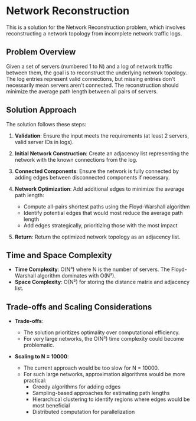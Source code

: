 # Network Reconstruction

This is a solution for the Network Reconstruction problem, which involves reconstructing a network topology from incomplete network traffic logs.

## Problem Overview

Given a set of servers (numbered 1 to N) and a log of network traffic between them, the goal is to reconstruct the underlying network topology. The log entries represent valid connections, but missing entries don't necessarily mean servers aren't connected. The reconstruction should minimize the average path length between all pairs of servers.

## Solution Approach

The solution follows these steps:

1. **Validation**: Ensure the input meets the requirements (at least 2 servers, valid server IDs in logs).

2. **Initial Network Construction**: Create an adjacency list representing the network with the known connections from the log.

3. **Connected Components**: Ensure the network is fully connected by adding edges between disconnected components if necessary.

4. **Network Optimization**: Add additional edges to minimize the average path length:
   - Compute all-pairs shortest paths using the Floyd-Warshall algorithm
   - Identify potential edges that would most reduce the average path length
   - Add edges strategically, prioritizing those with the most impact

5. **Return**: Return the optimized network topology as an adjacency list.

## Time and Space Complexity

- **Time Complexity**: O(N³) where N is the number of servers. The Floyd-Warshall algorithm dominates with O(N³).
- **Space Complexity**: O(N²) for storing the distance matrix and adjacency list.

## Trade-offs and Scaling Considerations

- **Trade-offs**: 
  - The solution prioritizes optimality over computational efficiency.
  - For very large networks, the O(N³) time complexity could become problematic.
  
- **Scaling to N = 10000**:
  - The current approach would be too slow for N = 10000.
  - For such large networks, approximation algorithms would be more practical:
    - Greedy algorithms for adding edges
    - Sampling-based approaches for estimating path lengths
    - Hierarchical clustering to identify regions where edges would be most beneficial
    - Distributed computation for parallelization